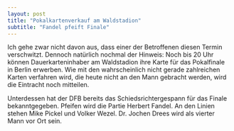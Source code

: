 ```yaml
---
layout: post
title: "Pokalkartenverkauf am Waldstadion"
subtitle: "Fandel pfeift Finale"
---
```


Ich gehe zwar nicht davon aus, dass einer der Betroffenen diesen Termin verschwitzt. Dennoch natürlich nochmal der Hinweis: Noch bis 20 Uhr können Dauerkarteninhaber am Waldstadion ihre Karte für das Pokalfinale in Berlin erwerben. Wie mit den wahrscheinlich nicht gerade zahlreichen Karten verfahren wird, die heute nicht an den Mann gebracht werden, wird die Eintracht noch mitteilen.

Unterdessen hat der DFB bereits das Schiedsrichtergespann für das Finale bekanntgegeben. Pfeifen wird die Partie Herbert Fandel. An den Linien stehen Mike Pickel und Volker Wezel. Dr. Jochen Drees wird als vierter Mann vor Ort sein.
